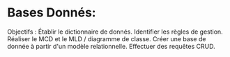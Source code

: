 # Bases Donnés:

Objectifs :
Établir le dictionnaire de donnés.
Identifier les règles de gestion.
Réaliser le MCD et le MLD / diagramme de classe.
Créer une base de donnée à partir d'un modèle relationnelle.
Effectuer des requêtes CRUD.
